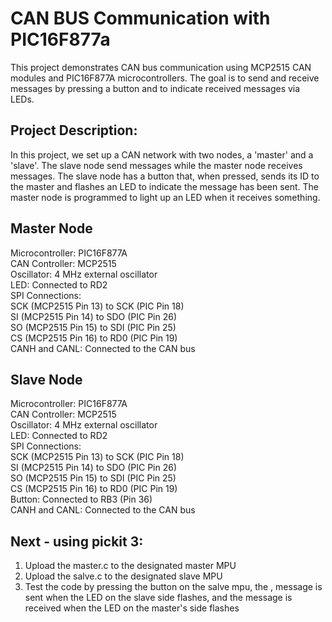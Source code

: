 # CAN BUS Communication with PIC16F877a

This project demonstrates CAN bus communication using MCP2515 CAN modules and PIC16F877A microcontrollers. The goal is to send and receive messages by pressing a button and to indicate received messages via LEDs.

## Project Description:
In this project, we set up a CAN network with two nodes, a 'master' and a 'slave'. The slave node send messages while the master node receives messages. The slave node has a button that, when pressed, sends its ID to the master and flashes an LED to indicate the message has been sent. The master node is programmed to light up an LED when it receives something.

## Master Node
Microcontroller: PIC16F877A  
CAN Controller: MCP2515  
Oscillator: 4 MHz external oscillator  
LED: Connected to RD2  
SPI Connections:  
SCK (MCP2515 Pin 13) to SCK (PIC Pin 18)  
SI (MCP2515 Pin 14) to SDO (PIC Pin 26)  
SO (MCP2515 Pin 15) to SDI (PIC Pin 25)  
CS (MCP2515 Pin 16) to RD0 (PIC Pin 19)  
CANH and CANL: Connected to the CAN bus  

 
## Slave Node  
Microcontroller: PIC16F877A  
CAN Controller: MCP2515  
Oscillator: 4 MHz external oscillator  
LED: Connected to RD2  
SPI Connections:  
SCK (MCP2515 Pin 13) to SCK (PIC Pin 18)  
SI (MCP2515 Pin 14) to SDO (PIC Pin 26)  
SO (MCP2515 Pin 15) to SDI (PIC Pin 25)  
CS (MCP2515 Pin 16) to RD0 (PIC Pin 19)  
Button: Connected to RB3 (Pin 36)  
CANH and CANL: Connected to the CAN bus  

## Next - using pickit 3:
1. Upload the master.c to the designated master MPU
2. Upload the salve.c to the designated slave MPU
3. Test the code by pressing the button on the salve mpu, the , message is sent when the LED on the slave side flashes, and the message is received when the LED on the master's side flashes
 
